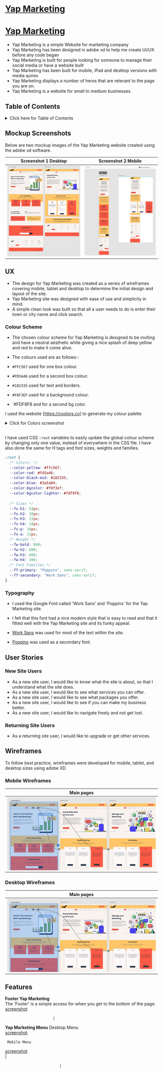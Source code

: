 # [Yap Marketing](https://github.com/mr-aust1n/milestone-project-one "Repo")

# [Yap Marketing](https://mr-aust1n.github.io/milestone-project-one/?nocache=true "Live Site")

- Yap Marketing is a simple Website for marketing company
- Yap Marketing has been designed in adobe xd to help me create UI/UX before any code began
- Yap Marketing is built for people looking for someone to manage their social media or have a website built
- Yap Marketing has been built for mobile, iPad and desktop versions with media quires
- Yap Marketing displays a number of heros that are relevant to the page you are on.
- Yap Marketing is a website for small to medium businesses.

## Table of Contents

<details>
<summary>Click here for Table of Contents</summary>

[Mockup Screenshots](#mockup-screenshots)

[UX](#ux)

- [Colour Scheme](#colour-scheme)
- [Typography](#typography)

[User Stories](#user-stories)

- [New site Users](#new-site-users)
- [Returning Site Users](#returning-site-users)

[Wireframes](#wireframes)

- [Mobile Wireframes](#mobile-wireframes)
- [Desktop Wireframes](#desktop-wireframes)

[Features](#features)

- [Future Features](#future-features)

[Testing](#testing)

[Deployment](#deployment)

- [Local Deployment](#local-deployment)

  - [Cloning](#cloning)
  - [Forking](#forking)

- [Local vs Deployment](#local-vs-deployment)

[Credits](#credits)

- [Content and Code](#content-and-code)

- [Media](#media)

- [Acknowledgments](#acknowledgements)

</details>

## Mockup Screenshots

Below are two mockup images of the Yap Marketing website created using the adobe xd software.

|               Screenshot 1 Desktop               |                  Screenshot 2 Mobile                   |
| :----------------------------------------------: | :----------------------------------------------------: |
| ![screenshot](documentation/mockups/desktop.png) | ![screenshot](documentation/mockups/mobile-mockup.png) |

## UX

- The design for Yap Marketing was created as a series of wireframes covering mobile, tablet and desktop to determine the initial design and layout of the site.
- Yap Marketing site was designed with ease of use and simplicity in mind.
- A simple clean look was built so that all a user needs to do is enter their town or city name and click search.

### Colour Scheme

- The chosen colour scheme for Yap Marketing is designed to be inviting and have a neutral aesthetic while giving a nice splash of deep yellow and red to make it come alive.
- The colours used are as follows:-

- `#FFC567` used for one box colour.
- `#FD5A46` used for a second box colour.
- `#182335` used for text and borders.
- `#F8F3EF` used for a background colour.
- `#FDF9F8 and for a second bg color.

I used the website [https://coolors.co] to generate my colour palette

<details>
<summary>Click for Colors screenshot</summary>

![screenshot](documentation/ux/colours.png)

</details><br>

I have used CSS `:root` variables to easily update the global colour scheme by changing only one value, instead of everywhere in the CSS file. I have also done the same for H tags and font sizes, weights and families.

```css
:root {
  /* Colors: */
  --color-yellow: #ffc567;
  --color-red: #fd5a46;
  --color-black-mid: #182335;
  --color-blue: #3a5a84;
  --color-bgcolor: #f8f3ef;
  --color-bgcolor-lighter: #fdf9f8;

  /* Sizes */
  --fs-h1: 54px;
  --fs-h2: 30px;
  --fs-h3: 22px;
  --fs-h4: 18px;
  --fs-p: 16px;
  --fs-a: 12px;
  /* Weight */
  --fw-bold: 600;
  --fw-h2: 600;
  --fw-h3: 600;
  --fw-h4: 100;
  /* Font Families */
  --ff-primary: "Poppins", sans-serif;
  --ff-secondary: "Work Sans", sans-serif;
}
```

### Typography

- I used the Google Font called 'Work Sans' and 'Poppins' for the Yap Marketing site.
- I felt that this font had a nice modern style that is easy to read and that it fitted well with the Yap Marketing site and its funky appeal.

- [Work Sans](https://fonts.google.com/specimen/Work+Sans?query=work+sans) was used for most of the text within the site.

- [Poppins](https://fonts.google.com/?query=poppins) was used as a secondary font.

## User Stories

### New Site Users

- As a new site user, I would like to know what the site is about, so that I understand what the site does.
- As a new site user, I would like to see what services you can offer.
- As a new site user, I would like to see what packages you offer.
- As a new site user, I would like to see if you can make my business better.
- As a new site user, I would like to navigate freely and not get lost.

### Returning Site Users

- As a returning site user, I would like to upgrade or get other services.

## Wireframes

To follow best practice, wireframes were developed for mobile, tablet, and desktop sizes using adobe XD.

### Mobile Wireframes

|                    Main pages                     |
| :-----------------------------------------------: |
| ![screenshot](documentation/ux/dt-wireframes.png) |

### Desktop Wireframes

|                    Main pages                     |
| :-----------------------------------------------: |
| ![screenshot](documentation/ux/dt-wireframes.png) |

## Features

**Footer Yap Marketing**  
The 'Footer' is a simple access for when you get to the bottom of the page.  
[screenshot](documentation/images/footer.png)

                          |

**Yap Marketing Menu**
Desktop Menu  
[screenshot](documentation/images/dtmenu.png)

     Mobile Menu

[screenshot](documentation/images/mobileM.png)  
 |

                             |
